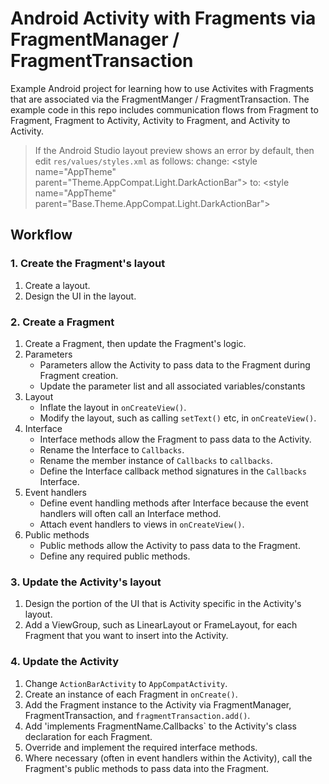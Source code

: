 # Android Activity with Fragments via FragmentManager / FragmentTransaction

Example Android project for learning how to use Activites with Fragments that are associated via
the FragmentManger / FragmentTransaction. The example code in this repo includes communication flows
from Fragment to Fragment, Fragment to Activity, Activity to Fragment, and Activity to Activity.

> If the Android Studio layout preview shows an error by default, then edit `res/values/styles.xml` 
> as follows:
> change: &lt;style name="AppTheme" parent="Theme.AppCompat.Light.DarkActionBar"&gt;
> to:     &lt;style name="AppTheme" parent="Base.Theme.AppCompat.Light.DarkActionBar"&gt;


## Workflow

### 1. Create the Fragment's layout

1. Create a layout.
2. Design the UI in the layout.

### 2. Create a Fragment

1. Create a Fragment, then update the Fragment's logic.
2. Parameters
    - Parameters allow the Activity to pass data to the Fragment during Fragment creation.
    - Update the parameter list and all associated variables/constants
3. Layout
    - Inflate the layout in `onCreateView()`.
    - Modify the layout, such as calling `setText()` etc,  in `onCreateView()`.
4. Interface
    - Interface methods allow the Fragment to pass data to the Activity.
    - Rename the Interface to `Callbacks`.
    - Rename the member instance of `Callbacks` to `callbacks`.
    - Define the Interface callback method signatures in the `Callbacks` Interface.
5. Event handlers
    - Define event handling methods after Interface because the event handlers will often call an
      Interface method.
    - Attach event handlers to views in `onCreateView()`.
6. Public methods
    - Public methods allow the Activity to pass data to the Fragment.
    - Define any required public methods.

### 3. Update the Activity's layout

1. Design the portion of the UI that is Activity specific in the Activity's layout.
2. Add a ViewGroup, such as LinearLayout or FrameLayout, for each Fragment that you want to insert
   into the Activity.

### 4. Update the Activity

1. Change `ActionBarActivity` to `AppCompatActivity`.
2. Create an instance of each Fragment in `onCreate()`.
3. Add the Fragment instance to the Activity via FragmentManager, FragmentTransaction, and
   `fragmentTransaction.add()`.
4. Add 'implements FragmentName.Callbacks` to the Activity's class declaration for each Fragment.
5. Override and implement the required interface methods.
6. Where necessary (often in event handlers within the Activity), call the Fragment's public methods
   to pass data into the Fragment.

